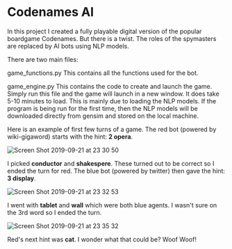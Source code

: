 # Codenames AI
In this project I created a fully playable digital version of the popular boardgame Codenames. But there is a twist. The roles of the spymasters are replaced by AI bots using NLP models. 

There are two main files: 

game_functions.py 
This contains all the functions used for the bot.

game_engine.py
This contains the code to create and launch the game. Simply run this file and the game will launch in a new window. It does take 5-10 minutes to load. This is mainly due to loading the NLP models. If the program is being run for the first time, then the NLP models will be downloaded directly from gensim and stored on the local machine. 


Here is an example of first few turns of a game.
The red bot (powered by wiki-gigaword) starts with the hint: **2 opera**.

![Screen Shot 2019-09-21 at 23 30 50](https://user-images.githubusercontent.com/37698146/65380095-b4205380-dccb-11e9-9916-1d54494b76b9.png)

I picked **conductor** and **shakespere**. These turned out to be correct so I ended the turn for red. The blue bot (powered by twitter) then gave the hint: **3 display**.  

![Screen Shot 2019-09-21 at 23 32 53](https://user-images.githubusercontent.com/37698146/65380107-f0ec4a80-dccb-11e9-94fd-3e15ef97ebb9.png)

I went with **tablet** and **wall** which were both blue agents. I wasn't sure on the 3rd word so I ended the turn. 

![Screen Shot 2019-09-21 at 23 35 32](https://user-images.githubusercontent.com/37698146/65380118-16795400-dccc-11e9-89e3-e379e3c714c7.png)

Red's next hint was **cat**. I wonder what that could be? Woof Woof!
